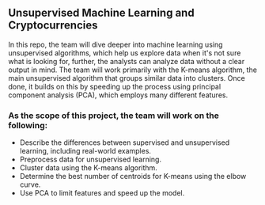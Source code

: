 ## Unsupervised Machine Learning and Cryptocurrencies
In this repo, the team will dive deeper into machine learning using unsupervised algorithms, which help us explore data when it's not sure what is looking for, further, the analysts can analyze data without a clear output in mind.
The team will work primarily with the K-means algorithm, the main unsupervised algorithm that groups similar data into clusters. Once done, it builds on this by speeding up the process using principal component analysis (PCA), which employs many different features.

### As the scope of this project, the team will work on the following: 

- Describe the differences between supervised and unsupervised learning, including real-world examples.
- Preprocess data for unsupervised learning.
- Cluster data using the K-means algorithm.
- Determine the best number of centroids for K-means using the elbow curve.
- Use PCA to limit features and speed up the model.